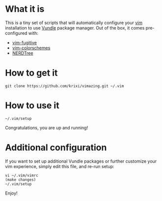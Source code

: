 # What it is
This is a tiny set of scripts that will automatically configure your [vim](http://www.vim.org/) installation to use [Vundle](https://github.com/VundleVim/Vundle.vim) package manager. 
Out of the box, it comes pre-configured with:

- [vim-fugitive](https://github.com/tpope/vim-fugitive)
- [vim-colorschemes](https://github.com/flazz/vim-colorschemes)
- [NERDTree](https://github.com/scrooloose/nerdtree)

# How to get it

    git clone https://github.com/krixi/vimazing.git ~/.vim


# How to use it

    ~/.vim/setup
    
Congratulations, you are up and running!

# Additional configuration
If you want to set up additional Vundle packages or further customize your vim experience, simply edit this file, and re-run setup:

    vi ~/.vim/vimrc
    (make changes)
    ~/.vim/setup
    
Enjoy!
